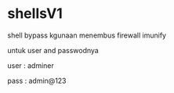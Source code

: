 # shellsV1


shell bypass kgunaan menembus firewall imunify


untuk user and passwodnya 

user : adminer

pass : admin@123
